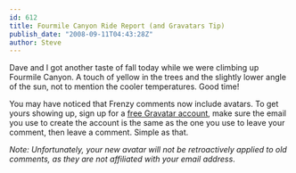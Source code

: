 ```yaml
---
id: 612
title: Fourmile Canyon Ride Report (and Gravatars Tip)
publish_date: "2008-09-11T04:43:28Z"
author: Steve
---
```

Dave and I got another taste of fall today while we were climbing up Fourmile Canyon. A touch of yellow in the trees and the slightly lower angle of the sun, not to mention the cooler temperatures. Good time!

You may have noticed that Frenzy comments now include avatars. To get yours showing up, sign up for a [free Gravatar account](http://en.gravatar.com/), make sure the email you use to create the account is the same as the one you use to leave your comment, then leave a comment. Simple as that.

_Note: Unfortunately, your new avatar will not be retroactively applied to old comments, as they are not affiliated with your email address_.
